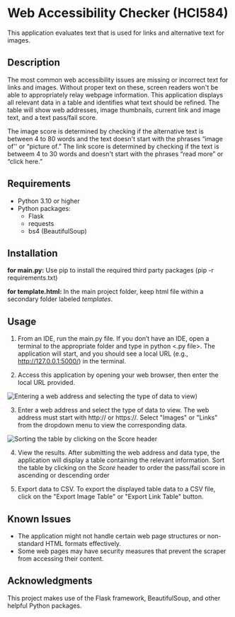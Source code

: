 # Web Accessibility Checker (HCI584)
This application evaluates text that is used for links and alternative text for images.

## Description

The most common web accessibility issues are missing or incorrect text for links and images. Without proper text on these, screen readers won't be able to appropriately relay webpage information. This application displays all relevant data in a table and identifies what text should be refined. The table will show web addresses, image thumbnails, current link and image text, and a text pass/fail score.

The image score is determined by checking if the alternative text is between 4 to 80 words and the text doesn't start with the phrases “image of'' or “picture of.” The link score is determined by checking if the text is betweem 4 to 30 words and doesn't start with the phrases “read more” or “click here.”

## Requirements

- Python 3.10 or higher
- Python packages:
    - Flask
    - requests
    - bs4 (BeautifulSoup)
 
 ## Installation

**for main.py:** Use pip to install the required third party packages (pip -r requirements.txt)

**for template.html:** In the main project folder, keep html file within a secondary folder labeled *templates*. 

 ## Usage

1. From an IDE, run the main.py file. If you don’t have an IDE, open a terminal to the appropriate folder and type in python <.py file>. The application will start, and you should see a local URL (e.g., http://127.0.0.1:5000/) in the terminal.

2. Access this application by opening your web browser, then enter the local URL provided.

![Entering a web address and selecting the type of data to view](https://github.com/thejordanwood/Web-Accessibility-Checker-HCI584/blob/main/docs/search.gif))

3. Enter a web address and select the type of data to view. The web address must start with http:// or https://. Select "Images" or "Links" from the dropdown menu to view the corresponding data.

![Sorting the table by clicking on the *Score* header](https://github.com/thejordanwood/Web-Accessibility-Checker-HCI584/blob/main/docs/sort.gif)

4. View the results. After submitting the web address and data type, the application will display a table containing the relevant information. Sort the table by clicking on the *Score* header to order the pass/fail score in ascending or descending order

5. Export data to CSV. To export the displayed table data to a CSV file, click on the "Export Image Table" or "Export Link Table" button.

 ## Known Issues

- The application might not handle certain web page structures or non-standard HTML formats effectively.
- Some web pages may have security measures that prevent the scraper from accessing their content.

 ## Acknowledgments
 This project makes use of the Flask framework, BeautifulSoup, and other helpful Python packages.


